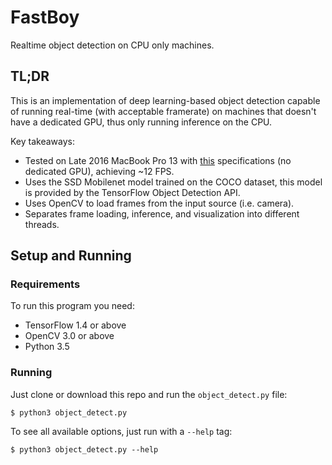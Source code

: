 # FastBoy

Realtime object detection on CPU only machines.

## TL;DR

This is an implementation of deep learning-based object detection capable of running real-time (with acceptable framerate) on machines that doesn't have a dedicated GPU, thus only running inference on the CPU.

Key takeaways:
- Tested on Late 2016 MacBook Pro 13 with [this](https://everymac.com/systems/apple/macbook_pro/specs/macbook-pro-core-i5-2.9-13-late-2016-retina-display-touch-bar-specs.html) specifications (no dedicated GPU), achieving ~12 FPS.
- Uses the SSD Mobilenet model trained on the COCO dataset, this model is provided by the TensorFlow Object Detection API.
- Uses OpenCV to load frames from the input source (i.e. camera).
- Separates frame loading, inference, and visualization into different threads.

## Setup and Running

### Requirements

To run this program you need:
- TensorFlow 1.4 or above
- OpenCV 3.0 or above
- Python 3.5

### Running

Just clone or download this repo and run the `object_detect.py` file:

```
$ python3 object_detect.py
```

To see all available options, just run with a `--help` tag:

```
$ python3 object_detect.py --help
```
